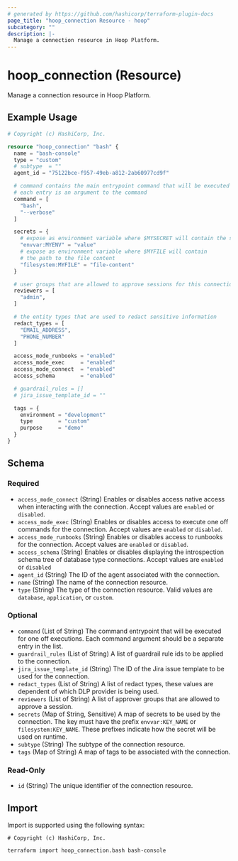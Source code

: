 ```yaml
---
# generated by https://github.com/hashicorp/terraform-plugin-docs
page_title: "hoop_connection Resource - hoop"
subcategory: ""
description: |-
  Manage a connection resource in Hoop Platform.
---
```


# hoop_connection (Resource)

Manage a connection resource in Hoop Platform.

## Example Usage

```terraform
# Copyright (c) HashiCorp, Inc.

resource "hoop_connection" "bash" {
  name = "bash-console"
  type = "custom"
  # subtype  = ""
  agent_id = "75122bce-f957-49eb-a812-2ab60977cd9f"

  # command contains the main entrypoint command that will be executed
  # each entry is an argument to the command
  command = [
    "bash",
    "--verbose"
  ]

  secrets = {
    # expose as environment variable where $MYSECRET will contain the secret value
    "envvar:MYENV" = "value"
    # expose as environment variable where $MYFILE will contain
    # the path to the file content
    "filesystem:MYFILE" = "file-content"
  }

  # user groups that are allowed to approve sessions for this connection
  reviewers = [
    "admin",
  ]

  # the entity types that are used to redact sensitive information
  redact_types = [
    "EMAIL_ADDRESS",
    "PHONE_NUMBER"
  ]

  access_mode_runbooks = "enabled"
  access_mode_exec     = "enabled"
  access_mode_connect  = "enabled"
  access_schema        = "enabled"

  # guardrail_rules = []
  # jira_issue_template_id = ""

  tags = {
    environment = "development"
    type        = "custom"
    purpose     = "demo"
  }
}
```

<!-- schema generated by tfplugindocs -->
## Schema

### Required

- `access_mode_connect` (String) Enables or disables access native access when interacting with the connection. Accept values are `enabled` or `disabled`.
- `access_mode_exec` (String) Enables or disables access to execute one off commands for the connection. Accept values are `enabled` or `disabled`.
- `access_mode_runbooks` (String) Enables or disables access to runbooks for the connection. Accept values are `enabled` or `disabled`.
- `access_schema` (String) Enables or disables displaying the introspection schema tree of database type connections. Accept values are `enabled` or `disabled`
- `agent_id` (String) The ID of the agent associated with the connection.
- `name` (String) The name of the connection resource.
- `type` (String) The type of the connection resource. Valid values are `database`, `application`, or `custom`.

### Optional

- `command` (List of String) The command entrypoint that will be executed for one off executions. Each command argument should be a separate entry in the list.
- `guardrail_rules` (List of String) A list of guardrail rule ids to be applied to the connection.
- `jira_issue_template_id` (String) The ID of the Jira issue template to be used for the connection.
- `redact_types` (List of String) A list of redact types, these values are dependent of which DLP provider is being used.
- `reviewers` (List of String) A list of approver groups that are allowed to approve a session.
- `secrets` (Map of String, Sensitive) A map of secrets to be used by the connection. The key must have the prefix `envvar:KEY_NAME` or `filesystem:KEY_NAME`. These prefixes indicate how the secret will be used on runtime.
- `subtype` (String) The subtype of the connection resource.
- `tags` (Map of String) A map of tags to be associated with the connection.

### Read-Only

- `id` (String) The unique identifier of the connection resource.

## Import

Import is supported using the following syntax:

```shell
# Copyright (c) HashiCorp, Inc.

terraform import hoop_connection.bash bash-console
```
